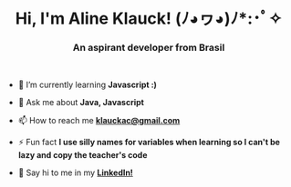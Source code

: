 <h1 align="center">Hi, I'm Aline Klauck! (ﾉ◕ヮ◕)ﾉ*:･ﾟ✧</h1>
<h3 align="center">An aspirant developer from Brasil</h3>

<br>

- 🌱 I’m currently learning **Javascript :)**

- 💬 Ask me about **Java, Javascript**

- 📫 How to reach me **klauckac@gmail.com**

- ⚡ Fun fact **I use silly names for variables when learning so I can't be lazy and copy the teacher's code**

- 👋 Say hi to me in my **<a href='https://br.linkedin.com/in/alineklauck'>LinkedIn!</a>**
